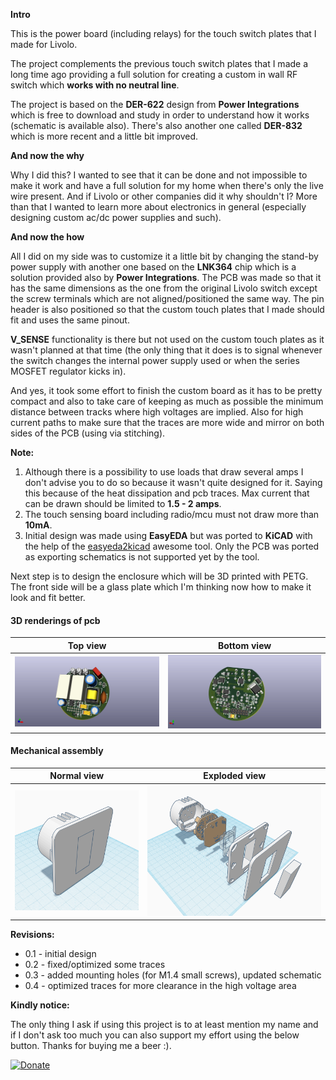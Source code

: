 **Intro**

This is the power board (including relays) for the touch switch plates that I made for Livolo.

The project complements the previous touch switch plates that I made a long time ago providing a full solution for creating a custom in wall RF switch which **works with no neutral line**.

The project is based on the **DER-622** design from **Power Integrations** which is free to download and study in order to understand how it works (schematic is available also). There's also another one called **DER-832** which is more recent and a little bit improved.


**And now the why**

Why I did this? I wanted to see that it can be done and not impossible to make it work and have a full solution for my home when there's only the live wire present. And if Livolo or other companies did it why shouldn't I? More than that I wanted to learn more about electronics in general (especially designing custom ac/dc power supplies and such).

**And now the how**

All I did on my side was to customize it a little bit by changing the stand-by power supply with another one based on the **LNK364** chip which is a solution provided also by **Power Integrations**. The PCB was made so that it has the same dimensions as the one from the original Livolo switch except the screw terminals which are not aligned/positioned the same way. 
The pin header is also positioned so that the custom touch plates that I made should fit and uses the same pinout.

**V_SENSE** functionality is there but not used on the custom touch plates as it wasn't planned at that time (the only thing that it does is to signal whenever the switch changes the internal power supply used or when the series MOSFET regulator kicks in).

And yes, it took some effort to finish the custom board as it has to be pretty compact and also to take care of keeping as much as possible the minimum distance between tracks where high voltages are implied. Also for high current paths to make sure that the traces are more wide and mirror on both sides of the PCB (using via stitching). 


**Note:**

1. Although there is a possibility to use loads that draw several amps I don't advise you to do so because it wasn't quite designed for it. Saying this because of the heat dissipation and pcb traces. Max current that can be drawn should be limited to **1.5 - 2 amps**.
2. The touch sensing board including radio/mcu must not draw more than **10mA**.
3. Initial design was made using **EasyEDA** but was ported to **KiCAD** with the help of the [easyeda2kicad](https://github.com/wokwi/easyeda2kicad) awesome tool. Only the PCB was ported as exporting schematics is not supported yet by the tool.

Next step is to design the enclosure which will be 3D printed with PETG. The front side will be a glass plate which I'm thinking now how to make it look and fit better.

#### 3D renderings of pcb

Top view | Bottom view
------------ | -------------
![Alt text](screenshots/board_top.png?raw=true "top view") | ![Alt text](screenshots/board_bottom.png?raw=true "bottom view")

#### Mechanical assembly

Normal view | Exploded view
------------ | -------------
![Alt text](screenshots/one_piece.png?raw=true "normal view") | ![Alt text](screenshots/exploded_view.png?raw=true "exploded view")


**Revisions:**
 - 0.1 - initial design
 - 0.2 - fixed/optimized some traces
 - 0.3 - added mounting holes (for M1.4 small screws), updated schematic
 - 0.4 - optimized traces for more clearance in the high voltage area
 
 **Kindly notice:**

The only thing I ask if using this project is to at least mention my name and if I don't ask too much you can also support my effort using the below button. Thanks for buying me a beer :).

[![Donate](https://img.shields.io/badge/Donate-PayPal-green.svg)](https://www.paypal.com/cgi-bin/webscr?cmd=_s-xclick&hosted_button_id=FWQ6WCAPBEDM4&source=url)
